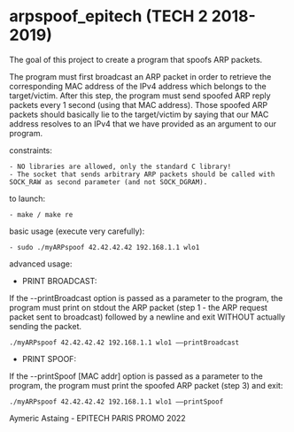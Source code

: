 # arpspoof_epitech (TECH 2 2018-2019)

The goal of this project to create a program that spoofs ARP packets.

The program must first broadcast an ARP packet in order to retrieve the corresponding MAC address of
the IPv4 address which belongs to the target/victim. After this step, the program must send spoofed ARP
reply packets every 1 second (using that MAC address). Those spoofed ARP packets should basically lie to
the target/victim by saying that our MAC address resolves to an IPv4 that we have provided as an argument
to our program.

constraints:

    - NO libraries are allowed, only the standard C library!  
    - The socket that sends arbitrary ARP packets should be called with SOCK_RAW as second parameter (and not SOCK_DGRAM).

to launch:

    - make / make re
    
basic usage (execute very carefully):

    - sudo ./myARPspoof 42.42.42.42 192.168.1.1 wlo1
    
advanced usage:
    
- PRINT BROADCAST:

If the --printBroadcast option is passed as a parameter to the program, the program must print on stdout the ARP packet (step 1 - the ARP request packet sent to broadcast) followed by a newline and exit WITHOUT actually sending the packet. 
    
    ./myARPspoof 42.42.42.42 192.168.1.1 wlo1 ––printBroadcast
    
- PRINT SPOOF:

If the --printSpoof [MAC addr] option is passed as a parameter to the program, the program must print the
spoofed ARP packet (step 3) and exit:
    
    ./myARPspoof 42.42.42.42 192.168.1.1 wlo1 ––printSpoof
   
Aymeric Astaing - EPITECH PARIS PROMO 2022
